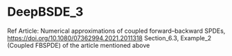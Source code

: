 # DeepBSDE_3
Ref Article: Numerical approximations of coupled forward–backward SPDEs, https://doi.org/10.1080/07362994.2021.2011318
Section_6.3, Example_2 (Coupled FBSPDE) of the article mentioned above
